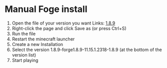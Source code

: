 # Manual Foge install
1. Open the file of your version you want 
	Links: [1.8.9](https://raw.githubusercontent.com/SpielefreakJ/RandomStuff/main/manual-forge-installations/Install_forge_1.8.9.cmd)
2. Right-click the page and click Save as (or press Ctrl+S)
3. Run the file
4. Restart the minecraft launcher
5. Create a new Installation
6. Select the version 1.8.9-forge1.8.9-11.15.1.2318-1.8.9 (at the bottom of the version list)
7. Start playing

